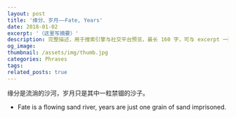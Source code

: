 ```yaml
---
layout: post
title: '缘分、岁月——Fate, Years'
date: 2018-01-02
excerpt: '（这里写摘要）'
description: 完整描述，用于搜索引擎与社交平台预览，最长 160 字，可与 excerpt 一致
og_image: 
thumbnail: /assets/img/thumb.jpg
categories: Phrases
tags: 
related_posts: true
---
```


缘分是流淌的沙河，岁月只是其中一粒禁锢的沙子。

- Fate is a flowing sand river, years are just one grain of sand imprisoned.